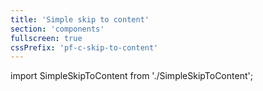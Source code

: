 ```yaml
---
title: 'Simple skip to content'
section: 'components'
fullscreen: true
cssPrefix: 'pf-c-skip-to-content'
---
```


import SimpleSkipToContent from './SimpleSkipToContent';

<SimpleSkipToContent />
